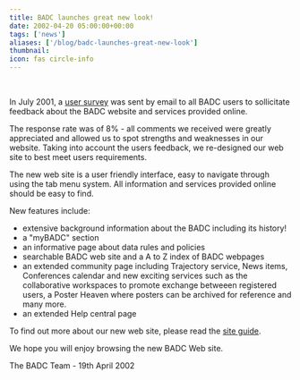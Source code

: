 ```yaml
---
title: BADC launches great new look!
date: 2002-04-20 05:00:00+00:00
tags: ['news']
aliases: ['/blog/badc-launches-great-new-look']
thumbnail: 
icon: fas circle-info
---
```


 


In July 2001, a [user survey](2001_websurvey_result.html) was sent by email to all BADC users
to sollicitate feedback about the BADC website and services provided
online.


The response rate was of 8% - all comments we received were
greatly appreciated and allowed us to spot strengths and weaknesses
in our website. Taking into account the users feedback, we re-designed
our web site to best meet users requirements. 


The new web site is a user friendly interface, easy to navigate
through using the tab menu system. All information and services
provided online should be easy to find.


New features include:



- extensive background information about the BADC including
 its history!
 - a "myBADC" section 
 - an informative page about data rules and policies
 - searchable BADC web site and a A to Z index of BADC webpages
 - an extended community page including Trajectory service,
 News items, Conferences calendar and new exciting services such
 as the collaborative workspaces to promote exchange betweeen
 registered users, a Poster Heaven where posters can be archived
 for reference and many more.
 - an extended Help central page

To find out more about our new web site, please read the 
[site guide](/help/site_guide.html).



We hope you will enjoy browsing the new BADC Web site.


 
The BADC Team - 19th April 2002


 


